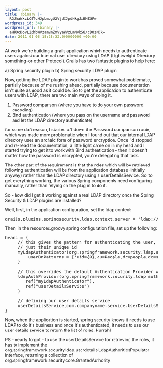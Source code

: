 ```yaml
---
layout: post
title: !binary |-
  R3JhaWxzLCBTcHJpbmcgU2VjdXJpdHkgJiBMZGFw
wordpress_id: 349
wordpress_url: !binary |-
  aHR0cDovL2phbWVzamVmZmVyaWVzLmNvbS8/cD0zNDk=
date: 2011-01-06 15:25:32.000000000 +00:00
---
```

At work we're building a grails application which needs to authenticate users against our internal user directory using LDAP (Lightweight Directory something-or-other Protocol). Grails has two fantastic plugins to help here:

a) Spring security plugin
b) Spring security LDAP plugin

Now, getting the LDAP plugin to work has proved somewhat problematic, partially because of me rushing ahead, partially because documentation isn't quite as good as it could be. So to get the application to authenticate users with LDAP, there are two main ways of doing it.

1) Password comparison (where you have to do your own password encoding)
2) Bind authentication (where you pass on the username and password and let the LDAP directory authenticate)

for some daft reason, I started off down the Password comparison route, which was made more problematic when I found out that our internal LDAP directory uses an archaic form of password encryption. Once I'd stopped and re-read the documentation, a little light came on in my head and I started trying to get it to work with Bind authentication - then it doesn't matter how the password is encrypted, you're delegating that task.

The other part of the requirement is that the roles which will be retrieved following authentication will be from the application database (initially anyway) rather than the LDAP directory using a userDetailsService. So, to get everything working, the various Spring components need configuring manually, rather than relying on the plug in to do it.

So - how did I get it working against a real LDAP directory once the Spring Security &amp; LDAP plugins are installed?

Well, first, in the application configuration, set the ldap context:
<pre class="brush: plain;">grails.plugins.springsecurity.ldap.context.server = 'ldap://this is the ip address of my ldap directory:this is the port used'</pre>

Then, in the resources.groovy spring configuration file, set up the following:
<pre class="brush: groovy;">beans = {
     // this gives the pattern for authenticating the user, as the user doesn't want to enter the whole thing, 
     // just their unique id
     myLdapAuthenticator(org.springframework.security.ldap.authentication.BindAuthenticator, ref("contextSource")) {
         userDnPatterns = ['uid={0},ou=People,dc=people,dc=somewhereorother,dc=int']
     }

     // this overrides the default Authentication Provider with our authenticator and our user details service
     ldapAuthProvider(org.springframework.security.ldap.authentication.LdapAuthenticationProvider,
        ref("myLdapAuthenticator"),
        ref("userDetailsService")
     )

     // defining our user details service
     userDetailsService(com.companyname.service.UserDetailsService)   
}
</pre>
Now, when the application is started, spring security knows it needs to use LDAP to do it's business and once it's authenticated, it needs to use our user details service to return the list of roles. Hurrah!

PS - nearly forgot - to use the userDetailsService for retrieving the roles, it has to implement the org.springframework.security.ldap.userdetails.LdapAuthoritiesPopulator interface, returning a collection of org.springframework.security.core.GrantedAuthority

